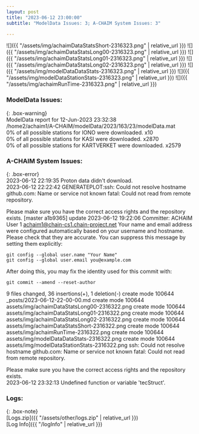 ```yaml
---
layout: post
title: "2023-06-12 23:00:00"
subtitle: "ModelData Issues: 3; A-CHAIM System Issues: 3"

---
```


![]({{ "/assets/img/achaimDataStatsShort-2316323.png" | relative_url }})
![]({{ "/assets/img/achaimDataStatsLong00-2316323.png" | relative_url }})
![]({{ "/assets/img/achaimDataStatsLong01-2316323.png" | relative_url }})
![]({{ "/assets/img/achaimDataStatsLong02-2316323.png" | relative_url }})
![]({{ "/assets/img/modelDataDataStats-2316323.png" | relative_url }})
![]({{ "/assets/img/modelDataStationStats-2316323.png" | relative_url }})
![]({{ "/assets/img/achaimRunTime-2316323.png" | relative_url }})


### ModelData Issues:  
  
{: .box-warning}  
 ModelData report for 12-Jun-2023 23:32:38   
 /home2/achaim1/A-CHAIM/modelData/2023/163/23/modelData.mat   
 0% of all possible stations for IONO were downloaded. x10   
 0% of all possible stations for KASI were downloaded. x2870   
 0% of all possible stations for KARTVERKET were downloaded. x2579   
  
### A-CHAIM System Issues:  
  
{: .box-error}  
2023-06-12 22:19:35 Proton data didn't download.  
2023-06-12 22:22:42 GENERATEPLOT:ssh: Could not resolve hostname github.com: Name or service not known
fatal: Could not read from remote repository.

Please make sure you have the correct access rights
and the repository exists.
[master a1b9365] update 2023-06-12 19:22:06
 Committer: ACHAIM User 1 <achaim1@chain-cs1.chain-project.net>
Your name and email address were configured automatically based
on your username and hostname. Please check that they are accurate.
You can suppress this message by setting them explicitly:

    git config --global user.name "Your Name"
    git config --global user.email you@example.com

After doing this, you may fix the identity used for this commit with:

    git commit --amend --reset-author

 9 files changed, 36 insertions(+), 1 deletion(-)
 create mode 100644 _posts/2023-06-12-22-00-00.md
 create mode 100644 assets/img/achaimDataStatsLong00-2316322.png
 create mode 100644 assets/img/achaimDataStatsLong01-2316322.png
 create mode 100644 assets/img/achaimDataStatsLong02-2316322.png
 create mode 100644 assets/img/achaimDataStatsShort-2316322.png
 create mode 100644 assets/img/achaimRunTime-2316322.png
 create mode 100644 assets/img/modelDataDataStats-2316322.png
 create mode 100644 assets/img/modelDataStationStats-2316322.png
ssh: Could not resolve hostname github.com: Name or service not known
fatal: Could not read from remote repository.

Please make sure you have the correct access rights
and the repository exists.  
2023-06-12 23:32:13 Undefined function or variable 'tecStruct'.  

### Logs:  
  
{: .box-note}  
[Logs.zip]({{ "/assets/other/logs.zip" | relative_url }})  
[Log Info]({{ "/logInfo" | relative_url }})  
